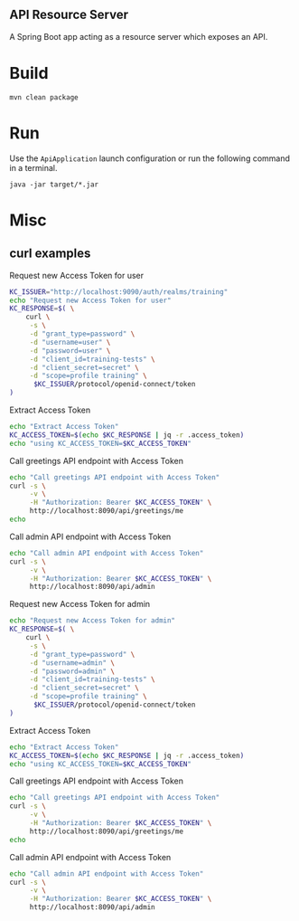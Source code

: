 API Resource Server
---

A Spring Boot app acting as a resource server which exposes an API.

# Build 

```
mvn clean package
```

# Run

Use the `ApiApplication` launch configuration or run the following command in a terminal. 

```
java -jar target/*.jar
```

# Misc

## curl examples

Request new Access Token for user
```bash
KC_ISSUER="http://localhost:9090/auth/realms/training"
echo "Request new Access Token for user"
KC_RESPONSE=$( \
    curl \
     -s \
     -d "grant_type=password" \
     -d "username=user" \
     -d "password=user" \
     -d "client_id=training-tests" \
     -d "client_secret=secret" \
     -d "scope=profile training" \
      $KC_ISSUER/protocol/openid-connect/token
)
```

Extract Access Token
```bash
echo "Extract Access Token"
KC_ACCESS_TOKEN=$(echo $KC_RESPONSE | jq -r .access_token)
echo "using KC_ACCESS_TOKEN=$KC_ACCESS_TOKEN"
```

Call greetings API endpoint with Access Token
```bash
echo "Call greetings API endpoint with Access Token"
curl -s \
     -v \
     -H "Authorization: Bearer $KC_ACCESS_TOKEN" \
     http://localhost:8090/api/greetings/me
echo
```

Call admin API endpoint with Access Token
```bash
echo "Call admin API endpoint with Access Token"
curl -s \
     -v \
     -H "Authorization: Bearer $KC_ACCESS_TOKEN" \
     http://localhost:8090/api/admin
```

Request new Access Token for admin
```bash
echo "Request new Access Token for admin"
KC_RESPONSE=$( \
    curl \
     -s \
     -d "grant_type=password" \
     -d "username=admin" \
     -d "password=admin" \
     -d "client_id=training-tests" \
     -d "client_secret=secret" \
     -d "scope=profile training" \
      $KC_ISSUER/protocol/openid-connect/token
)
```

Extract Access Token
```bash
echo "Extract Access Token"
KC_ACCESS_TOKEN=$(echo $KC_RESPONSE | jq -r .access_token)
echo "using KC_ACCESS_TOKEN=$KC_ACCESS_TOKEN"
```

Call greetings API endpoint with Access Token
```bash
echo "Call greetings API endpoint with Access Token"
curl -s \
     -v \
     -H "Authorization: Bearer $KC_ACCESS_TOKEN" \
     http://localhost:8090/api/greetings/me
echo
```

Call admin API endpoint with Access Token
```bash
echo "Call admin API endpoint with Access Token"
curl -s \
     -v \
     -H "Authorization: Bearer $KC_ACCESS_TOKEN" \
     http://localhost:8090/api/admin
```